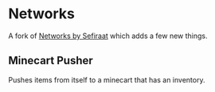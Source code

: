 # Networks

A fork of [Networks by Sefiraat](https://github.com/Sefiraat/Networks) which adds a few new things.

## Minecart Pusher

Pushes items from itself to a minecart that has an inventory.